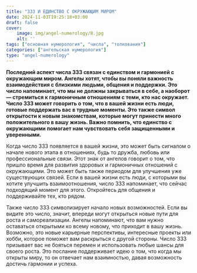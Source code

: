 ```yaml
---
title: "333 И ЕДИНСТВО С ОКРУЖАЮЩИМ МИРОМ"
date: 2024-11-03T19:25:18+03:00
draft: false
cover:
    image: img/angel-numerology/8.jpg
    alt: ''
tags: ["основная нумерология", "числа", "толкования"]
categories: ["ангельская нумерология"]
type: "angel-numerology"
---
```


**Последний аспект числа 333 связан с единством и гармонией с окружающим миром. Ангелы хотят, чтобы вы поняли важность взаимодействия с близкими людьми, общения и поддержки. Это число напоминает, что мы не должны закрываться в себе, а наоборот — стремиться к гармоничным отношениям с теми, кто нас окружает. Число 333 может говорить о том, что в вашей жизни есть люди, готовые поддержать вас в трудные моменты. Это также символ открытости к новым знакомствам, которые могут принести много положительного в вашу жизнь. Важно помнить, что единство с окружающими помогает нам чувствовать себя защищенными и уверенными.**

Когда число 333 появляется в вашей жизни, это может быть сигналом о начале нового этапа в отношениях, будь то дружба, любовь или профессиональные связи. Этот знак от ангелов говорит о том, что пришло время для развития здоровых и гармоничных отношений с окружающими. Это может быть также периодом для улучшения уже существующих связей. Если в вашей жизни есть люди, с которыми вы хотите улучшить взаимоотношения, число 333 напоминает, что сейчас подходящий момент для этого. Откройтесь для общения и поддерживайте тех, кто рядом.

Также число 333 символизирует начало новых возможностей. Если вы видите это число, значит, впереди могут открыться новые пути для роста и самореализации. Ангелы напоминают, что вам нужно оставаться открытыми ко всему новому, что приходит в вашу жизнь. Возможно, это новые карьерные перспективы, интересные проекты или хобби, которое поможет вам раскрыться с другой стороны. Число 333 призывает вас не бояться перемен и использовать любые шансы для своего роста. Это послание поддерживает идею о том, что когда мы открыты миру, то он отвечает нам взаимностью, давая возможность достичь гармонии и успеха.
